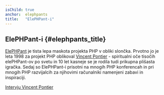 ```yaml
---
isChild: true
anchor:  elephpants
title:   "ElePHPant-i"
---
```


## ElePHPant-i {#elephpants_title}

[ElePHPant][elephpant] je tista lepa maskota projekta PHP v obliki slončka. Prvotno jo je leta 1998 za projekt PHP oblikoval [Vincent Pontier][vincent-pontier] - spiritualni oče tisočih elePHPant-ov po svetu in 10 let kasneje se je rodila tudi prikupna plišasta igračka. Sedaj so ElePHPant-i prisotni na mnogih PHP konferencah in pri mnogih PHP razvijalcih za njihovimi računalniki namenjeni zabavi in inspiraciji.

[Intervju Vincent Pontier][vincent-pontier-interview]


[elephpant]: http://php.net/elephpant.php
[vincent-pontier-interview]: http://7php.com/elephpant/
[vincent-pontier]: http://www.elroubio.net/

